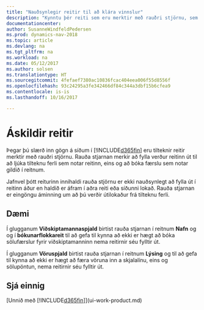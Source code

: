 ```yaml
---
title: "Nauðsynlegir reitir til að klára vinnslur"
description: "Kynntu þér reiti sem eru merktir með rauðri stjörnu, sem gefur til kynna að þeir eru nauðsynlegir og það verður að fylla þá út til að klára vinnslu."
documentationcenter: 
author: SusanneWindfeldPedersen
ms.prod: dynamics-nav-2018
ms.topic: article
ms.devlang: na
ms.tgt_pltfrm: na
ms.workload: na
ms.date: 05/12/2017
ms.author: solsen
ms.translationtype: HT
ms.sourcegitcommit: 4fefaef7380ac10836fcac404eea006f55d8556f
ms.openlocfilehash: 93c24295a3fe342466df84c344a3dbf15b6cfea9
ms.contentlocale: is-is
ms.lasthandoff: 10/16/2017

---
```

# <a name="mandatory-fields"></a>Áskildir reitir
Þegar þú slærð inn gögn á síðum í [!INCLUDE[d365fin](includes/d365fin_md.md)] eru tilteknir reitir merktir með rauðri stjörnu. Rauða stjarnan merkir að fylla verður reitinn út til að ljúka tilteknu ferli sem notar reitinn, eins og að bóka færslu sem notar gildið í reitnum.

Jafnvel þótt reiturinn innihaldi rauða stjörnu er ekki nauðsynlegt að fylla út í reitinn áður en haldið er áfram í aðra reiti eða síðunni lokað. Rauða stjarnan er eingöngu áminning um að þú verðir útilokaður frá tilteknu ferli.

## <a name="examples"></a>Dæmi
Í glugganum **Viðskiptamannaspjald** birtist rauða stjarnan í reitnum **Nafn** og og í **bókunarflokkareit** til að gefa til kynna að ekki er hægt að bóka sölufærslur fyrir viðskiptamanninn nema reitirnir séu fylltir út.

Í glugganum **Vöruspjald** birtist rauða stjarnan í reitnum **Lýsing** og til að gefa til kynna að ekki er hægt að færa vöruna inn a skjalalínu, eins og sölupöntun, nema reitirnir séu fylltir út.

## <a name="see-also"></a>Sjá einnig
[Unnið með [!INCLUDE[d365fin](includes/d365fin_md.md)]](ui-work-product.md)


